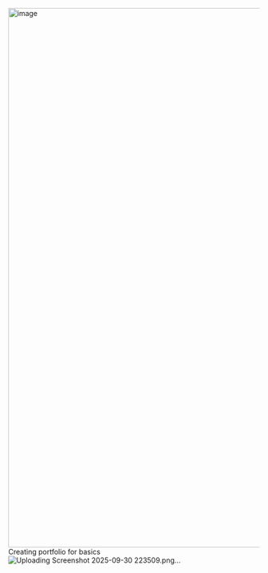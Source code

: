 <img width="1920" height="1080" alt="image" src="https://github.com/user-attachments/assets/0d2775d8-37b2-4792-b809-d11dc54b25b7" />Creating portfolio for basics
![Uploading Screenshot 2025-09-30 223509.png…]()
